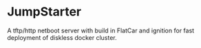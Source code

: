 # JumpStarter
A tftp/http netboot server with build in FlatCar and ignition for fast deployment of diskless docker cluster.


